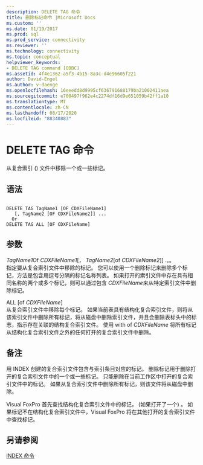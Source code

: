 ```yaml
---
description: DELETE TAG 命令
title: 删除标记命令 |Microsoft Docs
ms.custom: ''
ms.date: 01/19/2017
ms.prod: sql
ms.prod_service: connectivity
ms.reviewer: ''
ms.technology: connectivity
ms.topic: conceptual
helpviewer_keywords:
- DELETE TAG command [ODBC]
ms.assetid: 4f4e1362-a5f3-4b15-8a3c-d4e96605f221
author: David-Engel
ms.author: v-daenge
ms.openlocfilehash: 16eeedd8d9995cf636791688179ba21002411aea
ms.sourcegitcommit: e700497f962e4c2274df16d9e651059b42ff1a10
ms.translationtype: MT
ms.contentlocale: zh-CN
ms.lasthandoff: 08/17/2020
ms.locfileid: "88340883"
---
```

# <a name="delete-tag-command"></a>DELETE TAG 命令
从复合索引 () 文件中移除一个或一些标记。  
  
## <a name="syntax"></a>语法  
  
```  
  
DELETE TAG TagName1 [OF CDXFileName1]  
   [, TagName2 [OF CDXFileName2]] ...  
  Or   
DELETE TAG ALL [OF CDXFileName]  
```  
  
## <a name="arguments"></a>参数  
 *TagName1*Of *CDXFileName1*[， *TagName2*[of *CDXFileName2*]] .。。  
 指定要从复合索引文件中移除的标记。 您可以使用一个删除标记来删除多个标记，方法是包含用逗号分隔的标记名称列表。 如果打开的索引文件中存在具有相同名称的两个或多个标记，则可以通过包含 *CDXFileName*来从特定索引文件中删除标记。  
  
 ALL [of *CDXFileName*]  
 从复合索引文件中移除每个标记。 如果当前表具有结构化复合索引文件，则将从该索引文件中删除所有标记，将从磁盘中删除索引文件，并且会删除表标头中的标志，指示存在关联的结构复合索引文件。 使用 with of *CDXFileName* 将所有标记从结构化复合索引文件之外的任何打开的复合索引文件中删除。  
  
## <a name="remarks"></a>备注  
 用 INDEX 创建的复合索引文件包含与索引条目对应的标记。 删除标记用于删除打开的复合索引文件中的一个或一些标记。 只能删除在当前工作区中打开的复合索引文件中的标记。 如果从复合索引文件中删除所有标记，则该文件将从磁盘中删除。  
  
 Visual FoxPro 首先查找结构化复合索引文件中的标记， (如果打开了一个) 。 如果标记不在结构化复合索引文件中，Visual FoxPro 将在其他打开的复合索引文件中查找标记。  
  
## <a name="see-also"></a>另请参阅  
 [INDEX 命令](../../odbc/microsoft/index-command.md)
